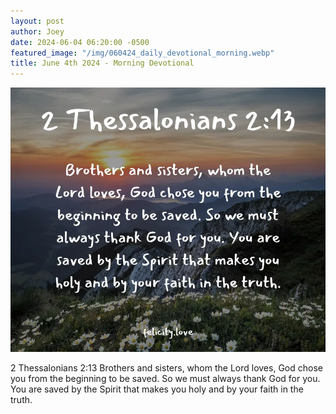 ```yaml
---
layout: post
author: Joey
date: 2024-06-04 06:20:00 -0500
featured_image: "/img/060424_daily_devotional_morning.webp"
title: June 4th 2024 - Morning Devotional
---
```


[![June 4th 2024 - Morning Devotional](/img/060424_daily_devotional_morning.webp)](/img/060424_daily_devotional_morning.webp)

2 Thessalonians 2:13
Brothers and sisters, whom the Lord loves, God chose you from the beginning to be saved. So we must always thank God for you. You are saved by the Spirit that makes you holy and by your faith in the truth.